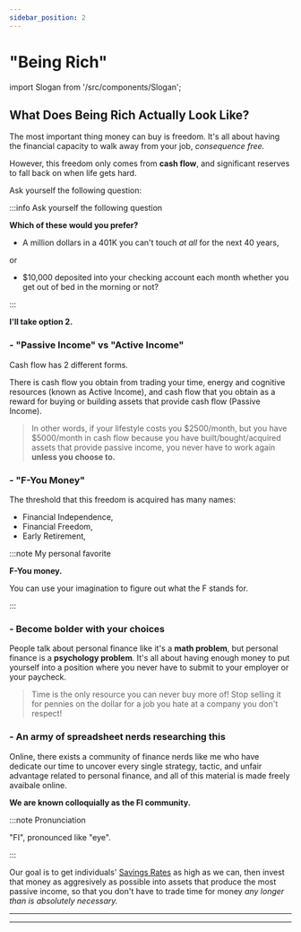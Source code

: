 ```yaml
---
sidebar_position: 2
---
```


# "Being Rich"

import Slogan from '/src/components/Slogan';

## What Does Being Rich Actually Look Like?

The most important thing money can buy is freedom. It's all about having the financial capacity to walk away from your job, *consequence free.* 

However, this freedom only comes from **cash flow**, and significant reserves to fall back on when life gets hard. 

Ask yourself the following question:

:::info Ask yourself the following question

**Which of these would you prefer?**

- A million dollars in a 401K you can't touch *at all* for the next 40 years,

or

- $10,000 deposited into your checking account each month whether you get out of bed in the morning or not?

:::

**I'll take option 2.**

### - "Passive Income" vs "Active Income"

Cash flow has 2 different forms. 

There is cash flow you obtain from trading your time, energy and cognitive resources (known as Active Income), and cash flow that you obtain as a reward for buying or building assets that provide cash flow (Passive Income).

>In other words, if your lifestyle costs you $2500/month, but you have $5000/month in cash flow because you have built/bought/acquired assets that provide passive income, you never have to work again **unless you choose to.** 

### - "F-You Money"

The threshold that this freedom is acquired has many names:

- Financial Independence, 
- Financial Freedom, 
- Early Retirement,

:::note My personal favorite

**F-You money.**

You can use your imagination to figure out what the F stands for.

:::

### - Become bolder with your choices

People talk about personal finance like it's a **math problem**, but personal finance is a **psychology problem**. It's all about having enough money to put yourself into a position where you never have to submit to your employer or your paycheck. 

>Time is the only resource you can never buy more of! Stop selling it for pennies on the dollar for a job you hate at a company you don't respect!

### - An army of spreadsheet nerds researching this

Online, there exists a community of finance nerds like me who have dedicate our time to uncover every single strategy, tactic, and unfair advantage related to personal finance, and all of this material is made freely avaibale online. 

**We are known colloquially as the FI community.**

:::note Pronunciation

"FI", pronounced like "eye".

:::

Our goal is to get individuals' [Savings Rates](/kpis/savings-rate.md) as high as we can, then invest that money as aggresively as possible into assets that produce the most passive income, so that you don't have to trade time for money *any longer than is absolutely necessary.*

---
<Slogan/>

---